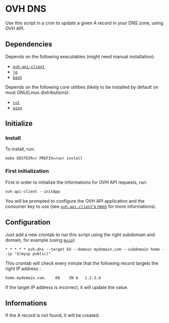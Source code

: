 OVH DNS
=======

Use this script in a cron to update a given A record in your DNS zone, using OVH API.


Dependencies
----------

Depends on the following executables
(might need manual installation):

  - [`ovh-api-client`](https://github.com/aureooms/ovh-api-client)
  - [`jq`](https://stedolan.github.io/jq)
  - [`bash`](https://www.gnu.org/software/bash)

Depends on the following core utilities
(likely to be installed by default on most GNU/Linux distributions):

  - [`cut`](http://man7.org/linux/man-pages/man1/cut.1.html)
  - [`ping`](http://man7.org/linux/man-pages/man8/ping.8.html)


Initialize
----------

### Install

To install, run:

    make DESTDIR=/ PREFIX=/usr install


### First initialization

First in order to initialize the informations for OVH API requests, run:

    ovh-api-client --initApp

You will be prompted to configure the OVH API application and the consumer key to use
(see [`ovh-api-client`'s repo](https://github.com/aureooms/ovh-api-client) for more informations).


Configuration
-------------

Just add a new crontab to run this script using the right subdomain and domain,
for example (using [`myip`](https://github.com/aureooms/myip)):

    * * * * * ovh-dns --target EU --domain mydomain.com --subdomain home --ip "$(myip public)"

This crontab will check every minute that the following record targets the right IP address :

    home.mydomain.com.    60    IN A   1.2.3.4

If the target IP address is incorrect, it will update the value.


Informations
------------

If the A record is not found, it will be created.
